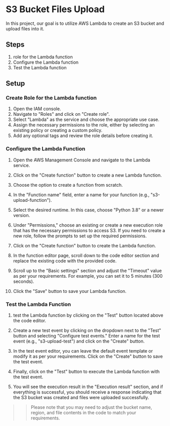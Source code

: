 # S3 Bucket Files Upload

In this project, our goal is to utilize AWS Lambda to create an S3 bucket and upload files into it.

## Steps

1. role for the Lambda function
2. Configure the Lambda function
3. Test the Lambda function

## Setup

### Create Role for the Lambda function

1. Open the IAM console.
2. Navigate to "Roles" and click on "Create role".
3. Select "Lambda" as the service and choose the appropriate use case.
4. Assign the necessary permissions to the role, either by selecting an existing policy or creating a custom policy.
5. Add any optional tags and review the role details before creating it.

### Configure the Lambda Function

1. Open the AWS Management Console and navigate to the Lambda service.

2. Click on the "Create function" button to create a new Lambda function.

3. Choose the option to create a function from scratch.

4. In the "Function name" field, enter a name for your function (e.g., "s3-upload-function").

5. Select the desired runtime. In this case, choose "Python 3.8" or a newer version.

6. Under "Permissions," choose an existing or create a new execution role that has the necessary permissions to access S3. If you need to create a new role, follow the prompts to set up the required permissions.

7. Click on the "Create function" button to create the Lambda function.

8. In the function editor page, scroll down to the code editor section and replace the existing code with the provided code.

9. Scroll up to the "Basic settings" section and adjust the "Timeout" value as per your requirements. For example, you can set it to 5 minutes (300 seconds).

10. Click the "Save" button to save your Lambda function.

### Test the Lambda Function

1. test the Lambda function by clicking on the "Test" button located above the code editor.

2. Create a new test event by clicking on the dropdown next to the "Test" button and selecting "Configure test events." Enter a name for the test event (e.g., "s3-upload-test") and click on the "Create" button.

3. In the test event editor, you can leave the default event template or modify it as per your requirements. Click on the "Create" button to save the test event.

4. Finally, click on the "Test" button to execute the Lambda function with the test event.

5. You will see the execution result in the "Execution result" section, and if everything is successful, you should receive a response indicating that the S3 bucket was created and files were uploaded successfully.

>> Please note that you may need to adjust the bucket name, region, and file contents in the code to match your requirements.
